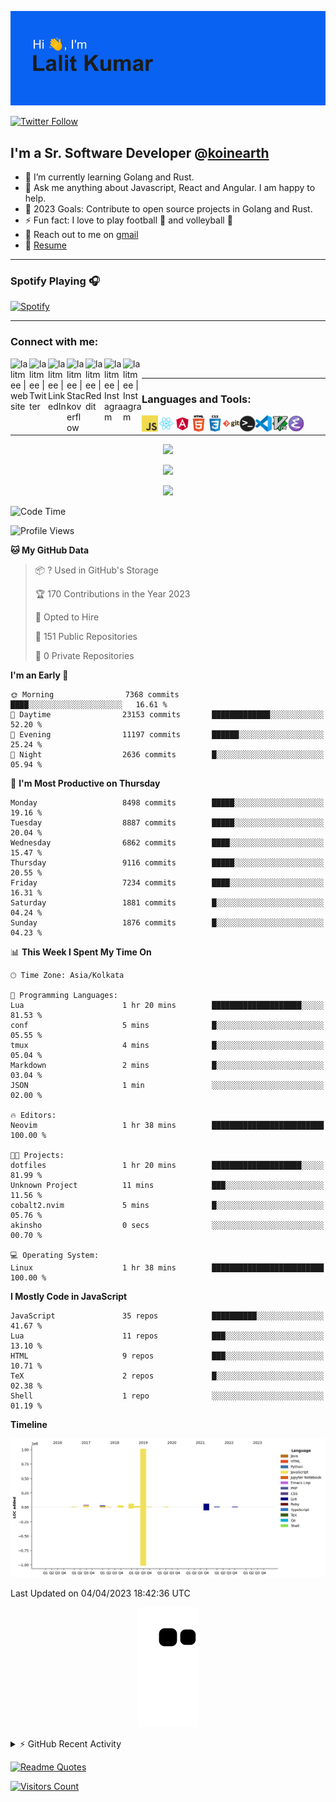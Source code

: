 ![hi](./header.png)

[![Twitter Follow](https://img.shields.io/twitter/follow/lalitmee?color=1DA1F2&logo=twitter&style=for-the-badge)](https://twitter.com/intent/follow?original_referer=https%3A%2F%2Fgithub.com%2Flalitmee&screen_name=lalitmee)

## I'm a Sr. Software Developer @[koinearth](https://github.com/koinearth)

- 🌱 I’m currently learning Golang and Rust.
- 💬 Ask me anything about Javascript, React and Angular. I am happy to help.
- 🥅 2023 Goals: Contribute to open source projects in Golang and Rust.
- ⚡ Fun fact: I love to play football :football: and volleyball :volleyball:
- 🤝 Reach out to me on [gmail](mailto:lalitkumar.meena.lk@gmail.com)
- 📝 [Resume](https://drive.google.com/file/d/1kVS1he8XXO6c03ttH2mdtnFw6tseZIsL/view?usp=share_link)

---

### Spotify Playing 🎧

[![Spotify](https://novatorem.lalitmee.vercel.app/api/spotify)](https://open.spotify.com/user/lkmee)

---

### Connect with me:

[<img align="left" alt="lalitmee | website" width="30" src="https://img.icons8.com/fluent/96/000000/domain.png" />][website]
[<img align="left" alt="lalitmee | Twitter" width="30" src="https://img.icons8.com/color/96/000000/twitter-squared.png" />][twitter]
[<img align="left" alt="lalitmee | LinkedIn" width="30" src="https://img.icons8.com/color/96/000000/linkedin.png" />][linkedin]
[<img align="left" alt="lalitmee | Stackoverflow" width="30" src="https://img.icons8.com/color/96/000000/stackoverflow.png" />][stackoverflow]
[<img align="left" alt="lalitmee | Reddit" width="30" src="https://img.icons8.com/color/96/000000/reddit.png" />][reddit]
[<img align="left" alt="lalitmee | Instagram" width="30" src="https://img.icons8.com/color/96/000000/instagram-new.png" />][instagram]
[<img align="left" alt="lalitmee | Instagram" width="30" src="https://img.icons8.com/color/96/000000/facebook.png" />][facebook]

<br />

---

### Languages and Tools:

<img align="left" alt="JavaScript" width="26px" src="https://raw.githubusercontent.com/github/explore/80688e429a7d4ef2fca1e82350fe8e3517d3494d/topics/javascript/javascript.png" />
<img align="left" alt="React" width="26px" src="https://raw.githubusercontent.com/github/explore/80688e429a7d4ef2fca1e82350fe8e3517d3494d/topics/react/react.png" />
<img align="left" alt="Angular" width="26px" src="https://raw.githubusercontent.com/github/explore/80688e429a7d4ef2fca1e82350fe8e3517d3494d/topics/angular/angular.png" />
<img align="left" alt="HTML5" width="26px" src="https://raw.githubusercontent.com/github/explore/80688e429a7d4ef2fca1e82350fe8e3517d3494d/topics/html/html.png" />
<img align="left" alt="CSS3" width="26px" src="https://raw.githubusercontent.com/github/explore/80688e429a7d4ef2fca1e82350fe8e3517d3494d/topics/css/css.png" />
<img align="left" alt="Git" width="26px" src="https://raw.githubusercontent.com/github/explore/80688e429a7d4ef2fca1e82350fe8e3517d3494d/topics/git/git.png" />
<img align="left" alt="Terminal" width="26px" src="https://raw.githubusercontent.com/github/explore/80688e429a7d4ef2fca1e82350fe8e3517d3494d/topics/terminal/terminal.png" />
<img align="left" alt="Visual Studio Code" width="26px" src="https://raw.githubusercontent.com/github/explore/80688e429a7d4ef2fca1e82350fe8e3517d3494d/topics/visual-studio-code/visual-studio-code.png" />
<img align="left" alt="Neovim" width="26px" src="https://raw.githubusercontent.com/github/explore/80688e429a7d4ef2fca1e82350fe8e3517d3494d/topics/vim/vim.png" />
<img align="left" alt="Emacs" width="26px"
src="https://raw.githubusercontent.com/github/explore/80688e429a7d4ef2fca1e82350fe8e3517d3494d/topics/emacs/emacs.png"
/>

<br />

---

<p align="center">
  <img src="https://github-readme-streak-stats.herokuapp.com/?user=lalitmee&theme=dark" />
</p>

<p align="center">
  <img src="https://github-readme-stats.vercel.app/api?username=lalitmee&count_private=true&show_icons=true&theme=tokyonight" />
</p>

<p align="center">
  <img src="https://github-readme-stats.vercel.app/api/top-langs/?username=lalitmee&layout=compact&theme=tokyonight&langs_count=6&hide=scheme,php,tex,roff,java,objective-c&exclude_repo=.emacs.d" />
</p>

<!-- <p align="center"> -->
<!--   <img src="https://github-readme-stats.vercel.app/api/wakatime?username=lalitmee&theme=tokyonight" /> -->
<!-- </p> -->

<!--START_SECTION:waka-->
![Code Time](http://img.shields.io/badge/Code%20Time-2%2C827%20hrs%2049%20mins-blue)

![Profile Views](http://img.shields.io/badge/Profile%20Views-0-blue)

**🐱 My GitHub Data** 

> 📦 ? Used in GitHub's Storage 
 > 
> 🏆 170 Contributions in the Year 2023
 > 
> 💼 Opted to Hire
 > 
> 📜 151 Public Repositories 
 > 
> 🔑 0 Private Repositories 
 > 
**I'm an Early 🐤** 

```text
🌞 Morning                7368 commits        ████░░░░░░░░░░░░░░░░░░░░░   16.61 % 
🌆 Daytime                23153 commits       █████████████░░░░░░░░░░░░   52.20 % 
🌃 Evening                11197 commits       ██████░░░░░░░░░░░░░░░░░░░   25.24 % 
🌙 Night                  2636 commits        █░░░░░░░░░░░░░░░░░░░░░░░░   05.94 % 
```
📅 **I'm Most Productive on Thursday** 

```text
Monday                   8498 commits        █████░░░░░░░░░░░░░░░░░░░░   19.16 % 
Tuesday                  8887 commits        █████░░░░░░░░░░░░░░░░░░░░   20.04 % 
Wednesday                6862 commits        ████░░░░░░░░░░░░░░░░░░░░░   15.47 % 
Thursday                 9116 commits        █████░░░░░░░░░░░░░░░░░░░░   20.55 % 
Friday                   7234 commits        ████░░░░░░░░░░░░░░░░░░░░░   16.31 % 
Saturday                 1881 commits        █░░░░░░░░░░░░░░░░░░░░░░░░   04.24 % 
Sunday                   1876 commits        █░░░░░░░░░░░░░░░░░░░░░░░░   04.23 % 
```


📊 **This Week I Spent My Time On** 

```text
🕑︎ Time Zone: Asia/Kolkata

💬 Programming Languages: 
Lua                      1 hr 20 mins        ████████████████████░░░░░   81.53 % 
conf                     5 mins              █░░░░░░░░░░░░░░░░░░░░░░░░   05.55 % 
tmux                     4 mins              █░░░░░░░░░░░░░░░░░░░░░░░░   05.04 % 
Markdown                 2 mins              █░░░░░░░░░░░░░░░░░░░░░░░░   03.04 % 
JSON                     1 min               ░░░░░░░░░░░░░░░░░░░░░░░░░   02.00 % 

🔥 Editors: 
Neovim                   1 hr 38 mins        █████████████████████████   100.00 % 

🐱‍💻 Projects: 
dotfiles                 1 hr 20 mins        ████████████████████░░░░░   81.99 % 
Unknown Project          11 mins             ███░░░░░░░░░░░░░░░░░░░░░░   11.56 % 
cobalt2.nvim             5 mins              █░░░░░░░░░░░░░░░░░░░░░░░░   05.76 % 
akinsho                  0 secs              ░░░░░░░░░░░░░░░░░░░░░░░░░   00.70 % 

💻 Operating System: 
Linux                    1 hr 38 mins        █████████████████████████   100.00 % 
```

**I Mostly Code in JavaScript** 

```text
JavaScript               35 repos            ██████████░░░░░░░░░░░░░░░   41.67 % 
Lua                      11 repos            ███░░░░░░░░░░░░░░░░░░░░░░   13.10 % 
HTML                     9 repos             ███░░░░░░░░░░░░░░░░░░░░░░   10.71 % 
TeX                      2 repos             █░░░░░░░░░░░░░░░░░░░░░░░░   02.38 % 
Shell                    1 repo              ░░░░░░░░░░░░░░░░░░░░░░░░░   01.19 % 
```



**Timeline**

![Lines of Code chart](https://raw.githubusercontent.com/lalitmee/lalitmee/master/assets/bar_graph.png)


 Last Updated on 04/04/2023 18:42:36 UTC
<!--END_SECTION:waka-->

<p align="center">
  <img src="https://github.com/lalitmee/lalitmee/raw/output/github-contribution-grid-snake.svg" alt="snake" />
</p>

<details>
  <summary>⚡ GitHub Recent Activity</summary>

<!--START_SECTION:activity-->

1. ❗️ Closed issue [#5](https://github.com/lalitmee/browse.nvim/issues/5) in [lalitmee/browse.nvim](https://github.com/lalitmee/browse.nvim)
2. 🎉 Merged PR [#2](https://github.com/lalitmee/lalit-kumar-frontend-developer/pull/2) in [lalitmee/lalit-kumar-frontend-developer](https://github.com/lalitmee/lalit-kumar-frontend-developer)
3. 💪 Opened PR [#2](https://github.com/lalitmee/lalit-kumar-frontend-developer/pull/2) in [lalitmee/lalit-kumar-frontend-developer](https://github.com/lalitmee/lalit-kumar-frontend-developer)

<!--END_SECTION:activity-->

</details>

[![Readme Quotes](https://quotes-github-readme.vercel.app/api?type=vertical&theme=dark)](https://github.com/piyushsuthar/github-readme-quotes)

[![Visitors Count](https://komarev.com/ghpvc/?username=lalitmee&style=flat-square)](https://github.com/lalitmee)

[konearth]: https://github.com/koinearth
[website]: https://lalitmee.github.io/portfolio
[twitter]: https://twitter.com/lalitmee
[instagram]: https://instagram.com/lalitmee
[linkedin]: https://linkedin.com/in/lalitmee
[stackoverflow]: https://stackoverflow.com/users/4515657/lalit-kumar
[facebook]: https://www.facebook.com/iamlalitmee
[reddit]: https://www.reddit.com/user/lalitmee
